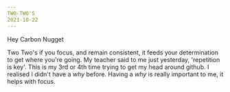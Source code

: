 ```yaml
---
TWO-TWO'S
2021-10-22
---
```


Hey Carbon Nugget

Two Two's if you focus, and remain consistent, it feeds your determination to get where you're going. My teacher said to me just yesterday, 'repetition is key'.  This is my 3rd or 4th time trying to get my head around github. I realised I didn't have a _*why*_ before. Having a _*why*_ is really important to me, it helps with focus. 
